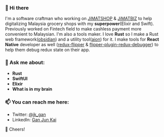 ### 👋 Hi there 

I'm a software craftman who working on [JiMATSHOP](https://www.jimatshop.com/) & [JiMATBIZ](https://www.jimatbiz.com/) to help digitalizing Malaysia grocery shops with my **superpower**(Elixir and Swift). Previously worked on Fintech field to make cashless payment more convenient to Malaysian. I'm also a tools maker. I love **Rust** so I make a Rust web framework([obsidian](https://github.com/obsidian-rs/obsidian)) and a utility tool([aion](https://github.com/jk-gan/aion)) for it. I make tools for **React Native** developer as well ([redux-flipper](https://github.com/jk-gan/redux-flipper) & [flipper-plugin-redux-debugger](https://github.com/jk-gan/flipper-plugin-redux-debugger)) to help them debug redux state on their app. 

### 💬 Ask me about:
- **Rust**
- **SwiftUI**
- **Elixir**
- **What is in my brain**

### 📫 You can reach me here: 
- Twitter: [@jk_gan](https://twitter.com/jk_gan)
- LinkedIn: [Gan Jun Kai](https://www.linkedin.com/in/ganjk)


🥂 Cheers!

<!--
**jk-gan/jk-gan** is a ✨ _special_ ✨ repository because its `README.md` (this file) appears on your GitHub profile.

Here are some ideas to get you started:

- 🔭 I’m currently working on ...
- 🌱 I’m currently learning ...
- 👯 I’m looking to collaborate on ...
- 🤔 I’m looking for help with ...
- 💬 Ask me about ...
- 📫 How to reach me: ...
- 😄 Pronouns: ...
- ⚡ Fun fact: ...
-->
